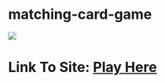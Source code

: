 # matching-card-game
<img src="https://github.com/CharlesCreativeContent/CharlesCreativeContent/raw/main/images/gif3.gif" />

# Link To Site: <a href="https://poke-matchcards.netlify.app/">Play Here</a>
